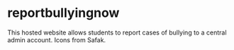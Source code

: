 # reportbullyingnow

This hosted website allows students to report cases of bullying to a central admin account. 
Icons from Safak.
